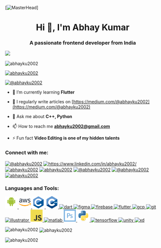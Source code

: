 [![MasterHead](https://miro.medium.com/max/1400/1*i8-u-V8LTTbQwTeUwLI_BQ.gif)]
<h1 align="center">Hi 👋, I'm Abhay Kumar</h1>
<h3 align="center">A passionate frontend developer from India</h3>
<img align="right alt="coding" width="400"src="https://tenor.com/view/coding-gif-24297652">

<p align="left"> <img src="https://komarev.com/ghpvc/?username=abhayku2002&label=Profile%20views&color=0e75b6&style=flat" alt="abhayku2002" /> </p>

<p align="left"> <a href="https://github.com/ryo-ma/github-profile-trophy"><img src="https://github-profile-trophy.vercel.app/?username=abhayku2002" alt="abhayku2002" /></a> </p>

<p align="left"> <a href="https://twitter.com/@abhayku2002" target="blank"><img src="https://img.shields.io/twitter/follow/@abhayku2002?logo=twitter&style=for-the-badge" alt="@abhayku2002" /></a> </p>

- 🌱 I’m currently learning **Flutter**

- 📝 I regularly write articles on [https://medium.com/@abhayku2002](https://medium.com/@abhayku2002)

- 💬 Ask me about **C++, Python**

- 📫 How to reach me **abhayku2002@gmail.com**

- ⚡ Fun fact **Video Editing is one of my hidden talents**

<h3 align="left">Connect with me:</h3>
<p align="left">
<a href="https://twitter.com/@abhayku2002" target="blank"><img align="center" src="https://raw.githubusercontent.com/rahuldkjain/github-profile-readme-generator/master/src/images/icons/Social/twitter.svg" alt="@abhayku2002" height="30" width="40" /></a>
<a href="https://linkedin.com/in/https://www.linkedin.com/in/abhayku2002/" target="blank"><img align="center" src="https://raw.githubusercontent.com/rahuldkjain/github-profile-readme-generator/master/src/images/icons/Social/linked-in-alt.svg" alt="https://www.linkedin.com/in/abhayku2002/" height="30" width="40" /></a>
<a href="https://stackoverflow.com/users/abhayku2002" target="blank"><img align="center" src="https://raw.githubusercontent.com/rahuldkjain/github-profile-readme-generator/master/src/images/icons/Social/stack-overflow.svg" alt="abhayku2002" height="30" width="40" /></a>
<a href="https://www.behance.net/abhayku2002" target="blank"><img align="center" src="https://raw.githubusercontent.com/rahuldkjain/github-profile-readme-generator/master/src/images/icons/Social/behance.svg" alt="abhayku2002" height="30" width="40" /></a>
<a href="https://hashnode.com/@abhayku2002" target="blank"><img align="center" src="https://raw.githubusercontent.com/rahuldkjain/github-profile-readme-generator/master/src/images/icons/Social/hashnode.svg" alt="@abhayku2002" height="30" width="40" /></a>
<a href="https://medium.com/@abhayku2002" target="blank"><img align="center" src="https://raw.githubusercontent.com/rahuldkjain/github-profile-readme-generator/master/src/images/icons/Social/medium.svg" alt="@abhayku2002" height="30" width="40" /></a>
<a href="https://auth.geeksforgeeks.org/user/abhayku2002" target="blank"><img align="center" src="https://raw.githubusercontent.com/rahuldkjain/github-profile-readme-generator/master/src/images/icons/Social/geeks-for-geeks.svg" alt="abhayku2002" height="30" width="40" /></a>
</p>

<h3 align="left">Languages and Tools:</h3>
<p align="left"> <a href="https://developer.android.com" target="_blank" rel="noreferrer"> <img src="https://raw.githubusercontent.com/devicons/devicon/master/icons/android/android-original-wordmark.svg" alt="android" width="40" height="40"/> </a> <a href="https://aws.amazon.com" target="_blank" rel="noreferrer"> <img src="https://raw.githubusercontent.com/devicons/devicon/master/icons/amazonwebservices/amazonwebservices-original-wordmark.svg" alt="aws" width="40" height="40"/> </a> <a href="https://www.cprogramming.com/" target="_blank" rel="noreferrer"> <img src="https://raw.githubusercontent.com/devicons/devicon/master/icons/c/c-original.svg" alt="c" width="40" height="40"/> </a> <a href="https://www.w3schools.com/cpp/" target="_blank" rel="noreferrer"> <img src="https://raw.githubusercontent.com/devicons/devicon/master/icons/cplusplus/cplusplus-original.svg" alt="cplusplus" width="40" height="40"/> </a> <a href="https://dart.dev" target="_blank" rel="noreferrer"> <img src="https://www.vectorlogo.zone/logos/dartlang/dartlang-icon.svg" alt="dart" width="40" height="40"/> </a> <a href="https://www.figma.com/" target="_blank" rel="noreferrer"> <img src="https://www.vectorlogo.zone/logos/figma/figma-icon.svg" alt="figma" width="40" height="40"/> </a> <a href="https://firebase.google.com/" target="_blank" rel="noreferrer"> <img src="https://www.vectorlogo.zone/logos/firebase/firebase-icon.svg" alt="firebase" width="40" height="40"/> </a> <a href="https://flutter.dev" target="_blank" rel="noreferrer"> <img src="https://www.vectorlogo.zone/logos/flutterio/flutterio-icon.svg" alt="flutter" width="40" height="40"/> </a> <a href="https://cloud.google.com" target="_blank" rel="noreferrer"> <img src="https://www.vectorlogo.zone/logos/google_cloud/google_cloud-icon.svg" alt="gcp" width="40" height="40"/> </a> <a href="https://git-scm.com/" target="_blank" rel="noreferrer"> <img src="https://www.vectorlogo.zone/logos/git-scm/git-scm-icon.svg" alt="git" width="40" height="40"/> </a> <a href="https://www.adobe.com/in/products/illustrator.html" target="_blank" rel="noreferrer"> <img src="https://www.vectorlogo.zone/logos/adobe_illustrator/adobe_illustrator-icon.svg" alt="illustrator" width="40" height="40"/> </a> <a href="https://developer.mozilla.org/en-US/docs/Web/JavaScript" target="_blank" rel="noreferrer"> <img src="https://raw.githubusercontent.com/devicons/devicon/master/icons/javascript/javascript-original.svg" alt="javascript" width="40" height="40"/> </a> <a href="https://www.mathworks.com/" target="_blank" rel="noreferrer"> <img src="https://upload.wikimedia.org/wikipedia/commons/2/21/Matlab_Logo.png" alt="matlab" width="40" height="40"/> </a> <a href="https://www.photoshop.com/en" target="_blank" rel="noreferrer"> <img src="https://raw.githubusercontent.com/devicons/devicon/master/icons/photoshop/photoshop-line.svg" alt="photoshop" width="40" height="40"/> </a> <a href="https://www.python.org" target="_blank" rel="noreferrer"> <img src="https://raw.githubusercontent.com/devicons/devicon/master/icons/python/python-original.svg" alt="python" width="40" height="40"/> </a> <a href="https://www.tensorflow.org" target="_blank" rel="noreferrer"> <img src="https://www.vectorlogo.zone/logos/tensorflow/tensorflow-icon.svg" alt="tensorflow" width="40" height="40"/> </a> <a href="https://unity.com/" target="_blank" rel="noreferrer"> <img src="https://www.vectorlogo.zone/logos/unity3d/unity3d-icon.svg" alt="unity" width="40" height="40"/> </a> <a href="https://www.adobe.com/products/xd.html" target="_blank" rel="noreferrer"> <img src="https://cdn.worldvectorlogo.com/logos/adobe-xd.svg" alt="xd" width="40" height="40"/> </a> </p>

<p><img align="left" src="https://github-readme-stats.vercel.app/api/top-langs?username=abhayku2002&show_icons=true&locale=en&layout=compact" alt="abhayku2002" /></p>

<p>&nbsp;<img align="center" src="https://github-readme-stats.vercel.app/api?username=abhayku2002&show_icons=true&locale=en" alt="abhayku2002" /></p>

<p><img align="center" src="https://github-readme-streak-stats.herokuapp.com/?user=abhayku2002&" alt="abhayku2002" /></p>
